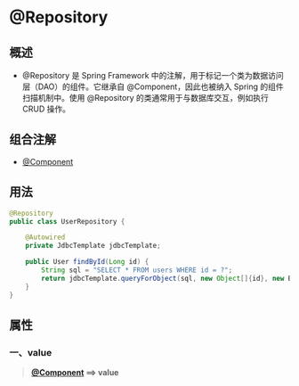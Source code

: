 # @Repository

## 概述

- @Repository 是 Spring Framework 中的注解，用于标记一个类为数据访问层（DAO）的组件。它继承自 @Component，因此也被纳入 Spring 的组件扫描机制中。使用 @Repository 的类通常用于与数据库交互，例如执行 CRUD 操作。



## 组合注解

- [@Component](./@Component.md)



## 用法

```java
@Repository
public class UserRepository {

    @Autowired
    private JdbcTemplate jdbcTemplate;

    public User findById(Long id) {
        String sql = "SELECT * FROM users WHERE id = ?";
        return jdbcTemplate.queryForObject(sql, new Object[]{id}, new BeanPropertyRowMapper<>(User.class));
    }
}
```



## 属性

### 一、value

> **[@Component](./@Component.md) ==> value**

